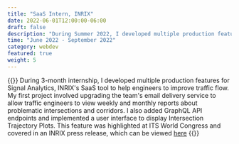 ```yaml
---
title: "SaaS Intern, INRIX"
date: 2022-06-01T12:00:00-06:00
draft: false
description: "During Summer 2022, I developed multiple production features for Signal Analytics, INRIX's SaaS tool to help engineers to improve traffic flow."
time: "June 2022 - September 2022"
category: webdev
featured: true
weight: 5
---
```


{{<side-by-side imageLeft="trajectory.png">}}
During 3-month internship, I developed multiple production features for Signal Analytics, INRIX's SaaS tool to help engineers to improve traffic flow. My first project involved upgrading the team's email delivery service to allow traffic engineers to view weekly and monthly reports about problematic intersections and corridors. I also added GraphQL API endpoints and implemented a user interface to display Intersection Trajectory Plots. This feature was highlighted at ITS World Congress and covered in an INRIX press release, which can be viewed [here](https://inrXix.com/press-releases/signal-analytics-trajectory-plots/)
{{</side-by-side>}}
